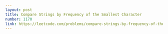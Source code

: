 ```yaml
---
layout: post
title: Compare Strings by Frequency of the Smallest Character
number: 1170
link: https://leetcode.com/problems/compare-strings-by-frequency-of-the-smallest-character
---
```

